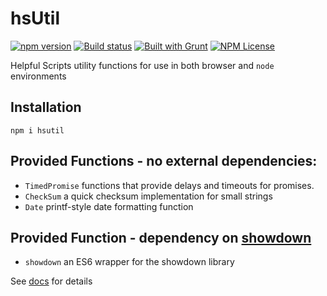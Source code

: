 hsUtil 
========
[![npm version](https://badge.fury.io/js/hsutil.svg)](https://badge.fury.io/js/hsdatab) 
[![Build status](https://ci.appveyor.com/api/projects/status/3n88x18cnb6y285q?svg=true)](https://ci.appveyor.com/project/HelpfulScripts/hsutil) 
[![Built with Grunt](https://cdn.gruntjs.com/builtwith.svg)](https://gruntjs.com/) 
[![NPM License](https://img.shields.io/badge/license-MIT-brightgreen.svg)](https://www.npmjs.com/package/hsutil) 

Helpful Scripts utility functions for use in both browser and `node` environments

## Installation
`npm i hsutil`

## Provided Functions - no external dependencies:
- `TimedPromise` functions that provide delays and timeouts for promises.
- `CheckSum` a quick checksum implementation for small strings
- `Date` printf-style date formatting function

## Provided Function - dependency on [showdown](https://www.npmjs.com/package/showdown)
- `showdown` an ES6 wrapper for the showdown library

See [docs](https://helpfulscripts.github.io/hsUtil/indexGH.html#!/api/hsUtil/0) for details
